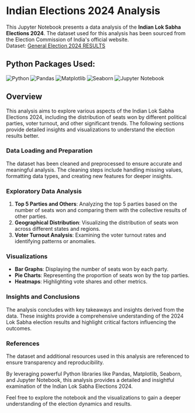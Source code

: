
# Indian Elections 2024 Analysis

This Jupyter Notebook presents a data analysis of the **Indian Lok Sabha Elections 2024**. The dataset used for this analysis has been sourced from the Election Commission of India's official website.  
Dataset: [General Election 2024 RESULTS](https://results.eci.gov.in/)

## Python Packages Used:

![Python][python] ![Pandas][Pandas-image] ![Matplotlib][Matplotlib-image] ![Seaborn][Seaborn-image] ![Jupyter Notebook][ipython-image]

[python]: https://img.shields.io/badge/python-3670A0?style=for-the-badge&logo=python&logoColor=ffdd54
[Pandas-image]: https://img.shields.io/badge/pandas-%23150458.svg?style=for-the-badge&logo=pandas&logoColor=white
[Matplotlib-image]: https://img.shields.io/badge/Matplotlib-%23ffffff.svg?style=for-the-badge&logo=Matplotlib&logoColor=black
[Seaborn-image]: https://img.shields.io/badge/Seaborn-%23ffffff.svg?style=for-the-badge&logo=Seaborn&logoColor=black
[ipython-image]: https://img.shields.io/badge/jupyter-%23FA0F00.svg?style=for-the-badge&logo=jupyter&logoColor=white

## Overview

This analysis aims to explore various aspects of the Indian Lok Sabha Elections 2024, including the distribution of seats won by different political parties, voter turnout, and other significant trends. The following sections provide detailed insights and visualizations to understand the election results better.

### Data Loading and Preparation

The dataset has been cleaned and preprocessed to ensure accurate and meaningful analysis. The cleaning steps include handling missing values, formatting data types, and creating new features for deeper insights.

### Exploratory Data Analysis

1. **Top 5 Parties and Others**: Analyzing the top 5 parties based on the number of seats won and comparing them with the collective results of other parties.
2. **Geographical Distribution**: Visualizing the distribution of seats won across different states and regions.
3. **Voter Turnout Analysis**: Examining the voter turnout rates and identifying patterns or anomalies.

### Visualizations

- **Bar Graphs**: Displaying the number of seats won by each party.
- **Pie Charts**: Representing the proportion of seats won by the top parties.
- **Heatmaps**: Highlighting vote shares and other metrics.

### Insights and Conclusions

The analysis concludes with key takeaways and insights derived from the data. These insights provide a comprehensive understanding of the 2024 Lok Sabha election results and highlight critical factors influencing the outcomes.

### References

The dataset and additional resources used in this analysis are referenced to ensure transparency and reproducibility.

By leveraging powerful Python libraries like Pandas, Matplotlib, Seaborn, and Jupyter Notebook, this analysis provides a detailed and insightful examination of the Indian Lok Sabha Elections 2024.

Feel free to explore the notebook and the visualizations to gain a deeper understanding of the election dynamics and results.
